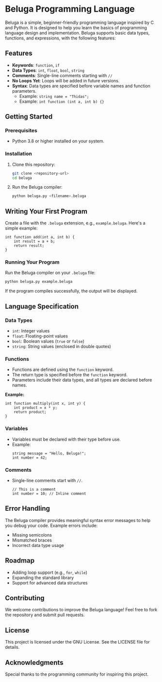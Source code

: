 # Beluga Programming Language

Beluga is a simple, beginner-friendly programming language inspired by C and Python. It is designed to help you learn the basics of programming language design and implementation. Beluga supports basic data types, functions, and expressions, with the following features:

## Features
- **Keywords**: `function`, `if`
- **Data Types**: `int`, `float`, `bool`, `string`
- **Comments**: Single-line comments starting with `//`
- **No Loops Yet**: Loops will be added in future versions.
- **Syntax**: Data types are specified before variable names and function parameters.
  - Example: `string name = "Thidas";`
  - Example: `int function (int a, int b) {}`

## Getting Started

### Prerequisites
- Python 3.8 or higher installed on your system.

### Installation
1. Clone this repository:
   ```bash
   git clone <repository-url>
   cd beluga
   ```
2. Run the Beluga compiler:
   ```bash
   python beluga.py <filename>.beluga
   ```

## Writing Your First Program
Create a file with the `.beluga` extension, e.g., `example.beluga`. Here's a simple example:

```beluga
int function add(int a, int b) {
    int result = a + b;
    return result;
}
```

### Running Your Program
Run the Beluga compiler on your `.beluga` file:
```bash
python beluga.py example.beluga
```
If the program compiles successfully, the output will be displayed.

## Language Specification

### Data Types
- `int`: Integer values
- `float`: Floating-point values
- `bool`: Boolean values (`true` or `false`)
- `string`: String values (enclosed in double quotes)

### Functions
- Functions are defined using the `function` keyword.
- The return type is specified before the `function` keyword.
- Parameters include their data types, and all types are declared before names.
  
**Example:**
```beluga
int function multiply(int x, int y) {
    int product = x * y;
    return product;
}
```

### Variables
- Variables must be declared with their type before use.
- Example:
  ```beluga
  string message = "Hello, Beluga!";
  int number = 42;
  ```

### Comments
- Single-line comments start with `//`.
  ```beluga
  // This is a comment
  int number = 10; // Inline comment
  ```

## Error Handling
The Beluga compiler provides meaningful syntax error messages to help you debug your code. Example errors include:
- Missing semicolons
- Mismatched braces
- Incorrect data type usage

## Roadmap
- Adding loop support (e.g., `for`, `while`)
- Expanding the standard library
- Support for advanced data structures

## Contributing
We welcome contributions to improve the Beluga language! Feel free to fork the repository and submit pull requests.

## License
This project is licensed under the GNU License. See the LICENSE file for details.

## Acknowledgments
Special thanks to the programming community for inspiring this project.
